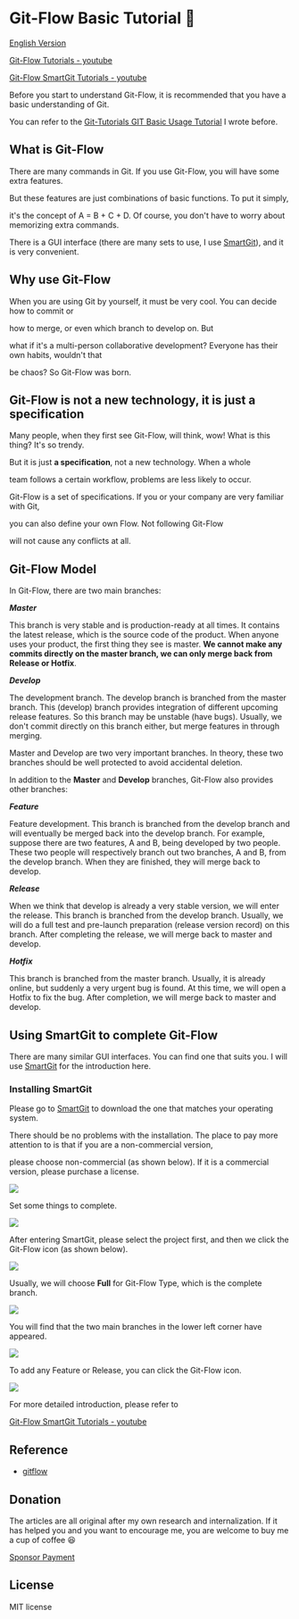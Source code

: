 # Git-Flow Basic Tutorial :memo:

[English Version](README_en.md)

[Git-Flow Tutorials - youtube](https://youtu.be/zXlta66thZY)

[Git-Flow SmartGit Tutorials - youtube](https://youtu.be/ualXHytifbg)

Before you start to understand Git-Flow, it is recommended that you have a basic understanding of Git.

You can refer to the [Git-Tutorials GIT Basic Usage Tutorial](https://github.com/twtrubiks/Git-Tutorials) I wrote before.

## What is Git-Flow

There are many commands in Git. If you use Git-Flow, you will have some extra features.

But these features are just combinations of basic functions. To put it simply,

it's the concept of A = B + C + D. Of course, you don't have to worry about memorizing extra commands.

There is a GUI interface (there are many sets to use, I use [SmartGit](http://www.syntevo.com/smartgit/)), and it is very convenient.

## Why use Git-Flow

When you are using Git by yourself, it must be very cool. You can decide how to commit or

how to merge, or even which branch to develop on. But

what if it's a multi-person collaborative development? Everyone has their own habits, wouldn't that

be chaos? So Git-Flow was born.

## Git-Flow is not a new technology, it is just a specification

Many people, when they first see Git-Flow, will think, wow! What is this thing? It's so trendy.

But it is just **a specification**, not a new technology. When a whole

team follows a certain workflow, problems are less likely to occur.

Git-Flow is a set of specifications. If you or your company are very familiar with Git,

you can also define your own Flow. Not following Git-Flow

will not cause any conflicts at all.

## Git-Flow Model

 In Git-Flow, there are two main branches:

***Master***

This branch is very stable and is production-ready at all times. It contains the latest release, which is the source code of the product. When anyone uses your product, the first thing they see is master. **We cannot make any commits directly on the master branch, we can only merge back from Release or Hotfix**.

***Develop***

The development branch. The develop branch is branched from the master branch. This (develop) branch provides integration of different upcoming release features. So this branch may be unstable (have bugs). Usually, we don't commit directly on this branch either, but merge features in through merging.

Master and Develop are two very important branches. In theory, these two branches should be well protected to avoid accidental deletion.

In addition to the **Master** and **Develop** branches, Git-Flow also provides other branches:

***Feature***

Feature development. This branch is branched from the develop branch and will eventually be merged back into the develop branch. For example, suppose there are two features, A and B, being developed by two people. These two people will respectively branch out two branches, A and B, from the develop branch. When they are finished, they will merge back to develop.

***Release***

When we think that develop is already a very stable version, we will enter the release. This branch is branched from the develop branch. Usually, we will do a full test and pre-launch preparation (release version record) on this branch. After completing the release, we will merge back to master and develop.

***Hotfix***

This branch is branched from the master branch. Usually, it is already online, but suddenly a very urgent bug is found. At this time, we will open a Hotfix to fix the bug. After completion, we will merge back to master and develop.

## Using SmartGit to complete Git-Flow

There are many similar GUI interfaces. You can find one that suits you. I will use [SmartGit](http://www.syntevo.com/smartgit/) for the introduction here.

### Installing SmartGit

Please go to [SmartGit](http://www.syntevo.com/smartgit/) to download the one that matches your operating system.

There should be no problems with the installation. The place to pay more attention to is that if you are a non-commercial version,

please choose non-commercial (as shown below). If it is a commercial version, please purchase a license.

![](http://i.imgur.com/Qo6iy0l.jpg)

Set some things to complete.

![](http://i.imgur.com/thRWcvv.jpg)

After entering SmartGit, please select the project first, and then we click the Git-Flow icon (as shown below).

![](http://i.imgur.com/MbJPEIF.jpg)

Usually, we will choose **Full** for Git-Flow Type, which is the complete branch.

![](http://i.imgur.com/xnUn9vS.jpg)

You will find that the two main branches in the lower left corner have appeared.

![](http://i.imgur.com/XfWWByZ.jpg)

To add any Feature or Release, you can click the Git-Flow icon.

![](http://i.imgur.com/0147G33.jpg)

For more detailed introduction, please refer to

[Git-Flow SmartGit Tutorials - youtube](https://youtu.be/ualXHytifbg)

## Reference

* [gitflow](https://github.com/nvie/gitflow)

## Donation

The articles are all original after my own research and internalization. If it has helped you and you want to encourage me, you are welcome to buy me a cup of coffee :laughing:



[Sponsor Payment](https://payment.opay.tw/Broadcaster/Donate/9E47FDEF85ABE383A0F5FC6A218606F8)

## License

MIT license
